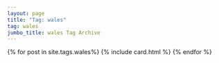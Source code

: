 ```yaml
---
layout: page
title: "Tag: wales"
tag: wales
jumbo_title: wales Tag Archive
---
```

<div class="row">
{% for post in site.tags.wales%}
{% include card.html %}
{% endfor %}
</div>